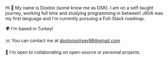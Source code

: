 Hi 👋
My name is Doston (some know me as DSK). I am on a self-taught journey, working full time and studying programming in between! JAVA was my first language and I'm currently pursuing a Full-Stack roadmap.

🌍  I'm based in Turkey!

✉️  You can contact me at dostonsoliyev98@gmail.com

🤝  I'm open to collaborating on open-source or personal projects.
